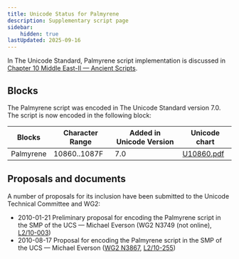 ```yaml
---
title: Unicode Status for Palmyrene
description: Supplementary script page
sidebar:
    hidden: true
lastUpdated: 2025-09-16
---
```


In The Unicode Standard, Palmyrene script implementation is discussed in [Chapter 10 Middle East-II — Ancient Scripts](https://www.unicode.org/versions/latest/core-spec/chapter-10/#G29599).

## Blocks

The Palmyrene script was encoded in The Unicode Standard version 7.0. The script is now encoded in the following block:

| Blocks | Character Range | Added in Unicode Version | Unicode chart |
| ------ | --------------- | ------------------------ | ------------- |
| Palmyrene  | 10860..1087F | 7.0 | [U10860.pdf](http://www.unicode.org/charts/PDF/U10860.pdf) |

## Proposals and documents

A number of proposals for its inclusion have been submitted to the Unicode Technical Committee and WG2:
- 2010-01-21 Preliminary proposal for encoding the Palmyrene script in the SMP of the UCS — Michael Everson (WG2 N3749 (not online), [L2/10-003](http://www.unicode.org/cgi-bin/GetMatchingDocs.pl?L2/10-003))
- 2010-08-17 Proposal for encoding the Palmyrene script in the SMP of the UCS — Michael Everson ([WG2 N3867](https://www.unicode.org/wg2/docs/n3867.pdf), [L2/10-255](http://www.unicode.org/cgi-bin/GetMatchingDocs.pl?L2/10-255))
